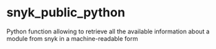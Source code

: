 # snyk_public_python
Python function allowing to retrieve all the available information about a module from snyk in a machine-readable form
